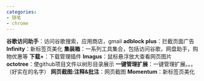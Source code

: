 ```yaml
---
categories:
- 随笔
- chrome
---
```


**谷歌访问助手**：访问谷歌搜索，应用商店，gmail
**adblock plus**：拦截页面广告
**Infinity**：新标签页美化
**集装箱**：一系列工具集合，包括访问谷歌，网盘助手，购物优惠等
**下载+**：下载管理插件
**Imagus**：鼠标悬浮放大查看网页图片
**octotree**：使github项目文件以树形目录展示
**一键管理扩展**：一键管理扩展。。。（好实在的名字）
**网页截图:注释&批注**：网页截图
**Momentum**：新标签页美化


